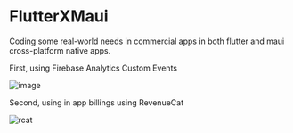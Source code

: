 # FlutterXMaui
Coding some real-world needs in commercial apps in both flutter and maui cross-platform native apps.

First, using Firebase Analytics Custom Events

![image](https://user-images.githubusercontent.com/20876086/195334099-f1fedcd6-4cbd-4733-a6b7-2e57854a1943.png)

Second, using in app billings using RevenueCat

![rcat](https://user-images.githubusercontent.com/20876086/196062614-9adca01d-0bab-4615-9e6f-b0c7fc5c6310.png)



